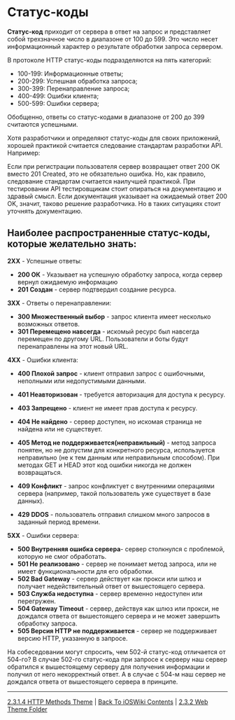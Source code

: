 # Cтатус-коды

**Статус-код** приходит от сервера в ответ на запрос и представляет собой трехзначное число в диапазоне от 100 до 599. Это число несет информационный характер о результате обработки запроса сервером.

В протоколе HTTP статус-коды подразделяются на пять категорий:

* 100-199: Информационные ответы;
* 200-299: Успешная обработка запроса;
* 300-399: Перенаправление запроса;
* 400-499: Ошибки клиента;
* 500-599: Ошибки сервера;

Обобщенно, ответы со статус-кодами в диапазоне от 200 до 399 считаются успешными.

Хотя разработчики и определяют статус-коды для своих приложений, хорошей практикой считается следование стандартам разработки API. Например:

Если при регистрации пользователя сервер возвращает ответ 200 OK вместо 201 Created, это не обязательно ошибка. Но, как правило, следование стандартам считается наилучшей практикой. При тестировании API тестировщикам стоит опираться на документацию и здравый смысл. Если документация указывает на ожидаемый ответ 200 OK, значит, таково решение разработчика. Но в таких ситуациях стоит уточнять документацию.

## Наиболее распространенные статус-коды, которые желательно знать:

**2XX** - Успешные ответы:
* **200 ОК** - Указывает на успешную обработку запроса, когда сервер вернул ожидаемую информацию
* **201 Создан** - сервер подтвердил создание ресурса.

**3XX** - Ответы о перенаправлении:
* **300 Множественный выбор** - запрос клиента имеет несколько возможных ответов.
* **301 Перемещено навсегда** - искомый ресурс был навсегда перемещен по другому URL. Пользователи и боты будут перенаправлены на этот новый URL.

**4XX** - Ошибки клиента:

* **400 Плохой запрос**  - клиент отправил запрос с ошибочными, неполными или недопустимыми данными.
* **401 Неавторизован** - требуется авторизация для доступа к ресурсу.
* **403 Запрещено** - клиент не имеет прав доступа к ресурсу.
* **404 Не найдено** - сервер доступен, но искомая страница не найдена или не существует.
* **405 Метод не поддерживается(неправильный)** - метод запроса понятен, но не допустим для конкретного ресурса, используется неправильно (не к тем данным или неправильным способом). При методах GET и HEAD этот код ошибки никогда не должен возвращаться.

* **409 Конфликт** - запрос конфликтует с внутренними операциями сервера (например, такой пользователь уже существует в базе данных).
* **429 DDOS** - пользователь отправил слишком много запросов в заданный период времени.

**5XX** - Ошибки сервера:

* **500 Внутренняя ошибка сервера**- сервер столкнулся с проблемой, которую не смог обработать.
* **501 Не реализовано** - cервер не понимает метод запроса, или не имеет функциональности для его обработки.
* **502 Bad Gateway** - сервер действует как прокси или шлюз и получает недействительный ответ от вышестоящего сервера.
* **503 Служба недоступна** - сервер временно недоступен или перегружен.
* **504 Gateway Timeout** - сервер, действуя как шлюз или прокси, не дождался ответа от вышестоящего сервера и не может завершить обработку запроса.
* **505 Версия HTTP не поддерживается** - сервер не поддерживает версию HTTP, указанную в запросе.

На собеседовании могут спросить, чем 502-й статус-код отличается от 504-го? В случае 502-го статус-кода при запросе к серверу наш сервер обратился к вышестоящему серверу для получения информации и получил от него некорректный ответ. А в случае с 504-м наш сервер не дождался ответа от вышестоящего сервера в принципе.

---

[2.3.1.4 HTTP Methods Theme](./2.3.1.4%20HTTP_Methods.md) | [Back To iOSWiki Contents](https://github.com/eldaroid/iOSWiki) | [2.3.2 Web Theme Folder](../2.3.2%20Web/)
